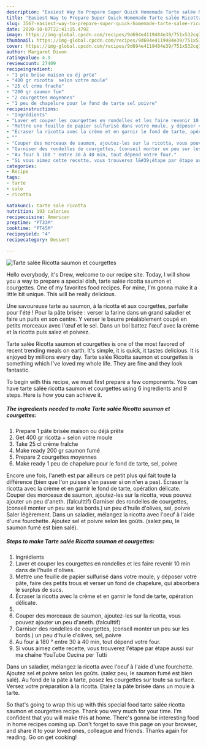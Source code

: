 ```yaml
---
description: "Easiest Way to Prepare Super Quick Homemade Tarte salée Ricotta saumon et courgettes"
title: "Easiest Way to Prepare Super Quick Homemade Tarte salée Ricotta saumon et courgettes"
slug: 3567-easiest-way-to-prepare-super-quick-homemade-tarte-salee-ricotta-saumon-et-courgettes
date: 2020-10-07T22:41:15.479Z
image: https://img-global.cpcdn.com/recipes/9d694e4119484e39/751x532cq70/tarte-salee-ricotta-saumon-et-courgettes-photo-principale-de-la-recette.jpg
thumbnail: https://img-global.cpcdn.com/recipes/9d694e4119484e39/751x532cq70/tarte-salee-ricotta-saumon-et-courgettes-photo-principale-de-la-recette.jpg
cover: https://img-global.cpcdn.com/recipes/9d694e4119484e39/751x532cq70/tarte-salee-ricotta-saumon-et-courgettes-photo-principale-de-la-recette.jpg
author: Margaret Dixon
ratingvalue: 4.9
reviewcount: 27409
recipeingredient:
- "1 pte brise maison ou dj prte"
- "400 gr ricotta  selon votre moule"
- "25 cl crme frache"
- "200 gr saumon fum"
- "2 courgettes moyennes"
- "1 peu de chapelure pour le fond de tarte sel poivre"
recipeinstructions:
- "Ingrédients"
- "Laver et couper les courgettes en rondelles et les faire revenir 10 min dans de l&#39;huile d&#39;olives."
- "Mettre une feuille de papier sulfurisé dans votre moule, y déposer votre pâte, faire des petits trous et verser un fond de chapelure, qui absorbera le surplus de sucs."
- "Écraser la ricotta avec la crème et en garnir le fond de tarte, opération délicate."
- ""
- "Couper des morceaux de saumon, ajoutez-les sur la ricotta, vous pouvez ajouter un peu d&#39;aneth. (falculttif)"
- "Garniser des rondelles de courgettes, (conseil monter un peu sur les bords.) un peu d&#39;huile d&#39;olives, sel, poivre"
- "Au four à 180 ° entre 30 à 40 min, tout dépend votre four."
- "Si vous aimez cette recette, vous trouverez l&#39;étape par étape aussi sur ma chaîne YouTube Cucina per Tutti"
categories:
- Recipe
tags:
- tarte
- sale
- ricotta

katakunci: tarte sale ricotta 
nutrition: 193 calories
recipecuisine: American
preptime: "PT33M"
cooktime: "PT45M"
recipeyield: "4"
recipecategory: Dessert

---
```



![Tarte salée Ricotta saumon et courgettes](https://img-global.cpcdn.com/recipes/9d694e4119484e39/751x532cq70/tarte-salee-ricotta-saumon-et-courgettes-photo-principale-de-la-recette.jpg)

Hello everybody, it's Drew, welcome to our recipe site. Today, I will show you a way to prepare a special dish, tarte salée ricotta saumon et courgettes. One of my favorites food recipes. For mine, I'm gonna make it a little bit unique. This will be really delicious.

Une savoureuse tarte au saumon, à la ricotta et aux courgettes, parfaite pour l&#39;été ! Pour la pâte brisée : verser la farine dans un grand saladier et faire un puits en son centre. Y verser le beurre préalablement coupé en petits morceaux avec l&#39;œuf et le sel. Dans un bol battez l&#39;œuf avec la crème et la ricotta puis salez et poivrez.

Tarte salée Ricotta saumon et courgettes is one of the most favored of recent trending meals on earth. It's simple, it is quick, it tastes delicious. It is enjoyed by millions every day. Tarte salée Ricotta saumon et courgettes is something which I've loved my whole life. They are fine and they look fantastic.


To begin with this recipe, we must first prepare a few components. You can have tarte salée ricotta saumon et courgettes using 6 ingredients and 9 steps. Here is how you can achieve it.

<!--inarticleads1-->

##### The ingredients needed to make Tarte salée Ricotta saumon et courgettes:

1. Prepare 1 pâte brisée maison ou déjà prête
1. Get 400 gr ricotta + selon votre moule
1. Take 25 cl crème fraîche
1. Make ready 200 gr saumon fumé
1. Prepare 2 courgettes moyennes
1. Make ready 1 peu de chapelure pour le fond de tarte, sel, poivre


Encore une fois, l&#39;aneth est par ailleurs ce petit plus qui fait toute la différence (bien que l&#39;on puisse s&#39;en passer si on n&#39;en a pas). Écraser la ricotta avec la crème et en garnir le fond de tarte, opération délicate. Couper des morceaux de saumon, ajoutez-les sur la ricotta, vous pouvez ajouter un peu d&#39;aneth. (falculttif) Garniser des rondelles de courgettes, (conseil monter un peu sur les bords.) un peu d&#39;huile d&#39;olives, sel, poivre Saler légèrement. Dans un saladier, mélangez la ricotta avec l&#39;oeuf à l&#39;aide d&#39;une fourchette. Ajoutez sel et poivre selon les goûts. (salez peu, le saumon fumé est bien salé). 

<!--inarticleads2-->

##### Steps to make Tarte salée Ricotta saumon et courgettes:

1. Ingrédients
1. Laver et couper les courgettes en rondelles et les faire revenir 10 min dans de l&#39;huile d&#39;olives.
1. Mettre une feuille de papier sulfurisé dans votre moule, y déposer votre pâte, faire des petits trous et verser un fond de chapelure, qui absorbera le surplus de sucs.
1. Écraser la ricotta avec la crème et en garnir le fond de tarte, opération délicate.
1. 
1. Couper des morceaux de saumon, ajoutez-les sur la ricotta, vous pouvez ajouter un peu d&#39;aneth. (falculttif)
1. Garniser des rondelles de courgettes, (conseil monter un peu sur les bords.) un peu d&#39;huile d&#39;olives, sel, poivre
1. Au four à 180 ° entre 30 à 40 min, tout dépend votre four.
1. Si vous aimez cette recette, vous trouverez l&#39;étape par étape aussi sur ma chaîne YouTube Cucina per Tutti


Dans un saladier, mélangez la ricotta avec l&#39;oeuf à l&#39;aide d&#39;une fourchette. Ajoutez sel et poivre selon les goûts. (salez peu, le saumon fumé est bien salé). Au fond de la pâte à tarte, posez les courgettes sur toute sa surface. Versez votre préparation à la ricotta. Etalez la pâte brisée dans un moule à tarte. 

So that's going to wrap this up with this special food tarte salée ricotta saumon et courgettes recipe. Thank you very much for your time. I'm confident that you will make this at home. There's gonna be interesting food in home recipes coming up. Don't forget to save this page on your browser, and share it to your loved ones, colleague and friends. Thanks again for reading. Go on get cooking!
